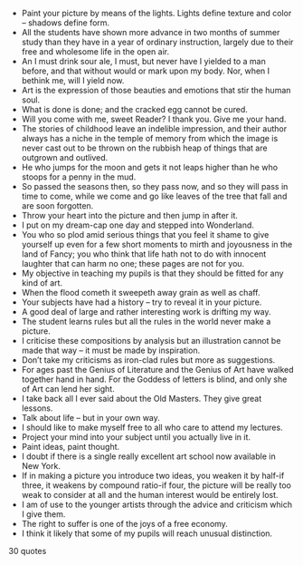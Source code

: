  - Paint your picture by means of the lights. Lights define texture and color – shadows define form.
 - All the students have shown more advance in two months of summer study than they have in a year of ordinary instruction, largely due to their free and wholesome life in the open air.
 - An I must drink sour ale, I must, but never have I yielded to a man before, and that without would or mark upon my body. Nor, when I bethink me, will I yield now.
 - Art is the expression of those beauties and emotions that stir the human soul.
 - What is done is done; and the cracked egg cannot be cured.
 - Will you come with me, sweet Reader? I thank you. Give me your hand.
 - The stories of childhood leave an indelible impression, and their author always has a niche in the temple of memory from which the image is never cast out to be thrown on the rubbish heap of things that are outgrown and outlived.
 - He who jumps for the moon and gets it not leaps higher than he who stoops for a penny in the mud.
 - So passed the seasons then, so they pass now, and so they will pass in time to come, while we come and go like leaves of the tree that fall and are soon forgotten.
 - Throw your heart into the picture and then jump in after it.
 - I put on my dream-cap one day and stepped into Wonderland.
 - You who so plod amid serious things that you feel it shame to give yourself up even for a few short moments to mirth and joyousness in the land of Fancy; you who think that life hath not to do with innocent laughter that can harm no one; these pages are not for you.
 - My objective in teaching my pupils is that they should be fitted for any kind of art.
 - When the flood cometh it sweepeth away grain as well as chaff.
 - Your subjects have had a history – try to reveal it in your picture.
 - A good deal of large and rather interesting work is drifting my way.
 - The student learns rules but all the rules in the world never make a picture.
 - I criticise these compositions by analysis but an illustration cannot be made that way – it must be made by inspiration.
 - Don’t take my criticisms as iron-clad rules but more as suggestions.
 - For ages past the Genius of Literature and the Genius of Art have walked together hand in hand. For the Goddess of letters is blind, and only she of Art can lend her sight.
 - I take back all I ever said about the Old Masters. They give great lessons.
 - Talk about life – but in your own way.
 - I should like to make myself free to all who care to attend my lectures.
 - Project your mind into your subject until you actually live in it.
 - Paint ideas, paint thought.
 - I doubt if there is a single really excellent art school now available in New York.
 - If in making a picture you introduce two ideas, you weaken it by half-if three, it weakens by compound ratio-if four, the picture will be really too weak to consider at all and the human interest would be entirely lost.
 - I am of use to the younger artists through the advice and criticism which I give them.
 - The right to suffer is one of the joys of a free economy.
 - I think it likely that some of my pupils will reach unusual distinction.

30 quotes